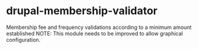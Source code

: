 drupal-membership-validator
=====================

Membership fee and frequency validations according to a minimum amount established
NOTE: This module needs to be improved to allow graphical configuration.
